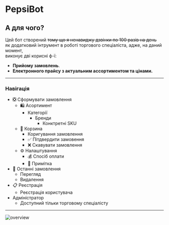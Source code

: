 # PepsiBot
## А для чого?
Цей бот створений ~~тому що я ненавиджу дзвінки по 100 разів на день~~  
як додатковий інтрумент в роботі торгового спеціаліста, адже, на даний момент,  
виконує дві корисні ф-ї:
- __Прийому замовлень__.
- __Електронного прайсу з актуальним ассортиментом та цінами.__
---
### Навігація
* ❎ Сформувати замовлення
    * 🛍️ Асортимент
        * Категорії
            * Бренди
                * Конктретні SKU
    * 🛒 Корзина
        * Коригування замовлення
        * ✅ Пітдвердити замовення
        * ❌ Скавувати замовлення
    * ⚙ Налаштування
        * 💰 Спосіб оплати
        * 📝 Примітка
* 📄 Останні замовлення
    * Перегляд
    * Видалення 
* 📋 Реєстрація
    * Реєстрація користувача 
* Адміністратор
    * Доступний тільки торговому спеціалісту

---
![overview](PepsiBotGif.gif)